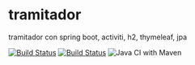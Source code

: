# tramitador
tramitador con spring boot, activiti, h2, thymeleaf, jpa

[![Build Status](https://travis-ci.org/Rutenioh/tramitador.svg?branch=master)](https://travis-ci.org/Rutenioh/tramitador)
[![Build Status](https://circleci.com/gh/Rutenioh/tramitador.svg?style=shield)](https://circleci.com/gh/Rutenioh/tramitador) 
![Java CI with Maven](https://github.com/Rutenioh/tramitador/workflows/Java%20CI%20with%20Maven/badge.svg)
